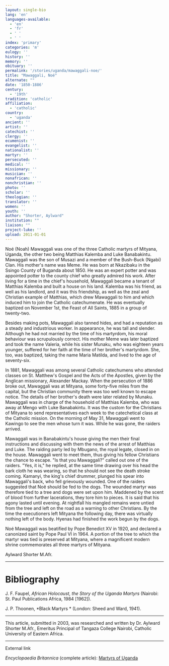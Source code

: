 ```yaml
---
layout: single-bio
lang: 'en'
languages-available:
  - 'en'
  - 'fr'
  - ' '
  - ' '
index: 'primary'
categories: 'm'
eulogy: ''
history: ''
memory: ''
obituary: ''
permalink: '/stories/uganda/mawaggali-noe/'
title: "Mawaggali, Noé"
alternate: ""
date: '1850-1886'
century:
  - '19th'
tradition: 'catholic'
affiliation:
  - 'catholic'
country:
  - 'uganda'
ancient: ''
artist: ''
catechist: ''
clergy: ''
ecumenist: ''
evangelist: ''
nationalist: ''
martyr: ''
persecuted: ''
medical: ''
missionary: ''
musician: ''
nonafrican: ''
nonchristian: ''
photo: ''
scholar: ''
theologian: ''
translator: ''
women: ''
youth: ''
author: "Shorter, Aylward"
institution: ""
liaison: ""
project-luke: ''
upload: 2011-01-01
---
```




No&eacute; (Noah) Mawaggali was one of the three Catholic martyrs of Mityana, Uganda, the other two being Matthias Kalemba and Luke Banabakintu. Mawaggali was the son of Musazi and a member of the Bush-Buck (Ngabi) Clan. His mother's name was Meme. He was born at Nkazibaku in the Ssingo County of Buganda about 1850. He was an expert potter and was appointed potter to the county chief who greatly admired his work. After living for a time in the chief's household, Mawaggali became a tenant of Matthias Kalemba and built a house on his land. Kalemba was his friend, as well as his landlord, and it was this friendship, as well as the zeal and Christian example of Matthias, which drew Mawaggali to him and which induced him to join the Catholic catechumenate. He was eventually baptized on November 1st, the Feast of All Saints, 1885 in a group of twenty-two.

Besides making pots, Mawaggali also tanned hides, and had a reputation as a steady and industrious worker. In appearance, he was tall and slender. Although he had not married by the time of his martyrdom, his moral behaviour was scrupulously correct. His mother Meme was later baptized and took the name Valeria, while his sister Munaku, who was eighteen years younger, suffered for her faith at the time of her brother's martyrdom. She, too, was baptized, taking the name Maria Matilda, and lived to the age of seventy-six.

In 1881, Mawaggali was among several Catholic catechumens who attended classes on St. Matthew's Gospel and the Acts of the Apostles, given by the Anglican missionary, Alexander Mackay. When the persecution of 1886 broke out, Mawaggali was at Mityana, some forty-five miles from the capital, but the Christian community there was too well known to escape notice. The details of her brother's death were later related by Munaku.  Mawaggali was in charge of  the household of Matthias Kalemba, who was away at Mengo with Luke Banabakintu. It was the custom for the Christians of Mityana to send representatives each week to the catechetical class at the Catholic mission. On the morning of May 31, Mawaggali went to Kawingo to see the men whose turn it was. While he was gone, the raiders arrived.

Mawaggali was in Banabakintu's house giving the men their final instructions and discussing with them the news of  the arrest of  Matthias  and Luke. The raiding party led by Mbugano, the royal legate, closed in on the house. Mawaggali went to meet them, thus giving his fellow Christians the chance to escape. "Is that you Mawaggali?" called out one of the raiders. "Yes, it is," he replied, at the same time drawing over his head the bark cloth he was wearing, so that he should not see the death stroke coming. Kamanyi, the king's chief drummer, plunged his spear into Mawaggali's back, who fell grievously wounded. One of the raiders suggested that Noë should be fed to the dogs. The wounded martyr was therefore tied to a tree and dogs were set upon him. Maddened by the scent of blood from further lacerations, they tore him to pieces. It is said that his agony lasted until evening. At nightfall his mangled remains were untied from the tree and left on the road as a warning to other Christians. By the time the executioners left Mityana the following day, there was virtually nothing left of the body. Hyenas had finished the work begun by the dogs.

No&eacute; Mawaggali was beatified by Pope Benedict XV in 1920, and declared a canonized saint by Pope Paul VI in 1964. A portion of the tree to which the martyr was tied is preserved at Mityana, where a magnificent modern shrine commemorates all three martyrs of Mityana.

Aylward Shorter M.Afr.

---

# Bibliography

J. F. Faupel, *African Holocaust, the Story of the Uganda Martyrs* (Nairobi: St. Paul Publications Africa, 1984 [1962]).

J. P. Thoonen,  *Black Martyrs * (London: Sheed and Ward, 1941).

---

This article, submitted in 2003, was researched and written by Dr. Aylward Shorter M.Afr., Emeritus Principal of Tangaza College Nairobi, Catholic University of Eastern Africa.

---

External link

*Encyclopaedia Britannica*  (complete article): [ Martyrs of Uganda](http://www.britannica.com/eb/article-9074103/Martyrs-of-Uganda)